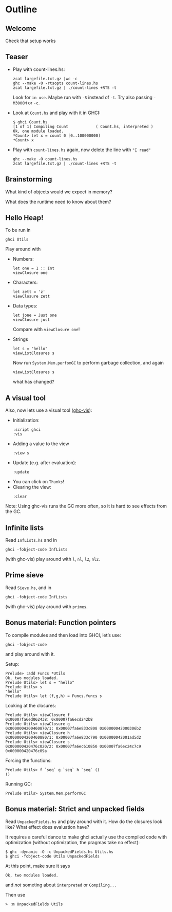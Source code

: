 Outline
=======

Welcome
-------

Check that setup works

Teaser
------

* Play with count-lines.hs:
  ```
  zcat largefile.txt.gz |wc -c
  ghc --make -O -rtsopts count-lines.hs
  zcat largefile.txt.gz | ./count-lines +RTS -t
  ```
  Look for `in use`.
  Maybe run with `-S` instead of `-t`.
  Try also passing `-M3000M` or `-c`.


* Look at `Count.hs` and play with it in GHCI:
  ```
  $ ghci Count.hs
  [1 of 1] Compiling Count            ( Count.hs, interpreted )
  Ok, one module loaded.
  *Count> let x = count 0 [0..100000000]
  *Count> x
  ```

* Play with `count-lines.hs` again, now delete the line with `"I read"`
  ```
  ghc --make -O count-lines.hs
  zcat largefile.txt.gz | ./count-lines +RTS -t
  ```

Brainstorming
-------------

What kind of objects would we expect in memory?

What does the runtime need to know about them?

Hello Heap!
-----------

To be run in
```
ghci Utils
```

Play around with

 * Numbers:
   ```
   let one = 1 :: Int
   viewClosure one
   ```

 * Characters:
   ```
   let zett = 'z'
   viewClosure zett
   ```

 * Data types:
   ```
   let jone = Just one
   viewClosure just
   ```
   Compare with `viewClosure one`!

 * Strings
   ```
   let s = "hello"
   viewListClosures s
   ```
   Now run `System.Mem.perfomGC` to perform garbage collection, and again
   ```
   viewListClosures s
   ```
   what has changed?


A visual tool
-------------

Also, now lets use a visual tool ([ghc-vis](http://felsin9.de/nnis/ghc-vis/)):

 * Initialization:
   ```
   :script ghci
   :vis
   ```
 * Adding a value to the view
   ```
   :view s
   ```
 * Update (e.g. after evaluation):
   ```
   :update
   ```
 * You can click on `Thunks`!
 * Clearing the view:
   ```
   :clear
   ```

Note: Using ghc-vis runs the GC more often, so it is hard to see effects from the GC.


Infinite lists
--------------

Read `InfLists.hs` and in
```
ghci -fobject-code InfLists
```
(with ghc-vis) play around with `l`, `nl`, `l2`, `nl2`.

Prime sieve
-----------

Read `Sieve.hs`, and in
```
ghci -fobject-code InfLists
```
(with ghc-vis) play around with `primes`.


Bonus material: Function pointers
----------------------------------

To compile modules and then load into GHCI, let’s use:
```
ghci -fobject-code
```
and play around with it.

Setup:
```
Prelude> :add Funcs *Utils
Ok, two modules loaded.
Prelude Utils> let s = "hello"
Prelude Utils> s
"hello"
Prelude Utils> let (f,g,h) = Funcs.funcs s
```

Looking at the closures:
```
Prelude Utils> viewClosure f
0x00007fa6ed062438: 0x00007fa6ecd242b8
Prelude Utils> viewClosure g
0x0000004200460870/1: 0x00007fa6e833c808 0x00000042000306b2
Prelude Utils> viewClosure h
0x0000004200460880/1: 0x00007fa6e833c790 0x00000042001ad5d2
Prelude Utils> viewClosure s
0x000000420476c020/2: 0x00007fa6ec610850 0x00007fa6ec24c7c9 0x000000420476c09a
```

Forcing the functions:
```
Prelude Utils> f `seq` g `seq` h `seq` ()
()
```

Running GC:
```
Prelude Utils> System.Mem.performGC
```

Bonus material: Strict and unpacked fields
------------------------------------------

Read `UnpackedFields.hs` and play around with it.
How do the closures look like?
What effect does evaluation have?

It requires a careful dance to make ghci actually use the compiled code with
optimization (without optimization, the pragmas take no effect):

```
$ ghc -dynamic -O -c UnpackedFields.hs Utils.hs
$ ghci -fobject-code Utils UnpackedFields
```
At this point, make sure it says
```
Ok, two modules loaded.
```
and _not_ someting about `interpreted` or `Compiling...`

Then use
```
> :m UnpackedFields Utils
```

